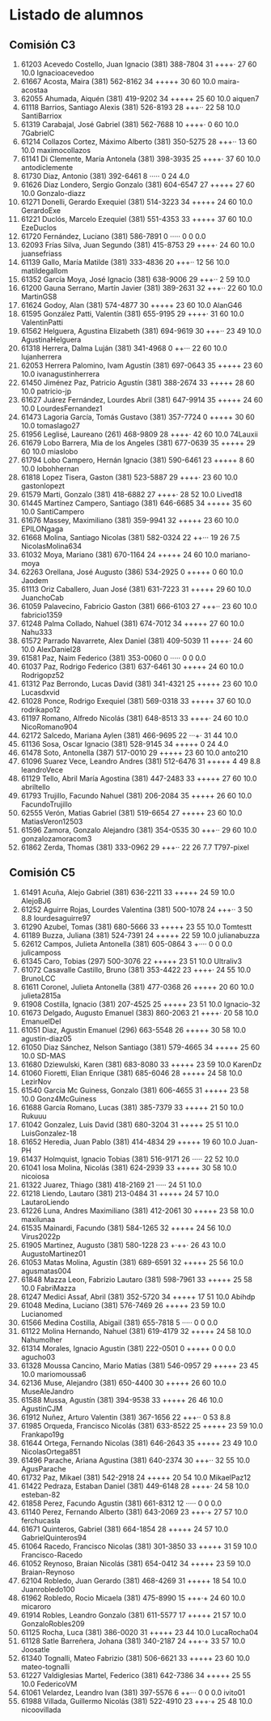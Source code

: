 # Listado de alumnos

## Comisión C3
01.  61203  Acevedo Costello, Juan Ignacio       (381) 388-7804   31  ++++·       27  60  10.0  Ignacioacevedoo
02.  61667  Acosta, Maira                        (381) 562-8162   34  +++++       30  60  10.0  maira-acostaa
03.  62055  Ahumada, Aiquén                      (381) 419-9202   34  +++++       25  60  10.0  aiquen7
04.  61118  Barrios, Santiago Alexis             (381) 526-8193   28  +++··       22  58  10.0  SantiBarriox
05.  61319  Carabajal, José Gabriel              (381) 562-7688   10  ++++·        0  60  10.0  7GabrielC
06.  61214  Collazos Cortez, Máximo Alberto      (381) 350-5275   28  +++··       13  60  10.0  maximocollazos
07.  61141  Di Clemente, María Antonela          (381) 398-3935   25  ++++·       37  60  10.0  antodiclemente
08.  61730  Diaz, Antonio                        (381) 392-6461    8  ·····        0  24   4.0  
09.  61626  Diaz Londero, Sergio Gonzalo         (381) 604-6547   27  +++++       27  60  10.0  Gonzalo-diazz
10.  61271  Donelli, Gerardo Exequiel            (381) 514-3223   34  +++++       24  60  10.0  GerardoExe
11.  61221  Duclós, Marcelo Ezequiel             (381) 551-4353   33  +++++       37  60  10.0  EzeDuclos
12.  61720  Fernández, Luciano                   (381) 586-7891    0  ·····        0   0   0.0  
13.  62093  Frías Silva, Juan Segundo            (381) 415-8753   29  ++++·       24  60  10.0  juansefriass
14.  61139  Gallo, María Matilde                 (381) 333-4836   20  +++··       12  56  10.0  matildegallom
15.  61352  García Moya, José Ignacio            (381) 638-9006   29  +++··        2  59  10.0  
16.  61200  Gauna Serrano, Martín Javier         (381) 389-2631   32  +++··       22  60  10.0  MartinGS8
17.  61624  Godoy, Alan                          (381) 574-4877   30  +++++       23  60  10.0  AlanG46
18.  61595  González Patti, Valentín             (381) 655-9195   29  ++++·       31  60  10.0  ValentinPatti
19.  61562  Helguera, Agustina Elizabeth         (381) 694-9619   30  +++··       23  49  10.0  AgustinaHelguera
20.  61318  Herrera, Dalma Luján                 (381) 341-4968    0  ++···       22  60  10.0  lujanherrera
21.  62053  Herrera Palomino, Ivam Agustín       (381) 697-0643   35  +++++       23  60  10.0  ivanagustinherrera
22.  61450  Jiménez Paz, Patricio Agustín        (381) 388-2674   33  +++++       28  60  10.0  patricio-jp
23.  61627  Juárez Fernández, Lourdes Abril      (381) 647-9914   35  +++++       24  60  10.0  LourdesFernandez1
24.  61473  Lagoria García, Tomás Gustavo        (381) 357-7724    0  +++++       30  60  10.0  tomaslago27
25.  61956  Leglisé, Laureano                    (261) 468-9809   28  ++++·       42  60  10.0  74Lauxii
26.  61679  Lobo Barrera, Mia de los Angeles     (381) 677-0639   35  +++++       29  60  10.0  miaslobo
27.  61794  Lobo Campero, Hernán Ignacio         (381) 590-6461   23  +++++        8  60  10.0  lobohhernan
28.  61818  Lopez Tisera, Gaston                 (381) 523-5887   29  ++++·       23  60  10.0  gastonlopezt
29.  61579  Marti, Gonzalo                       (381) 418-6882   27  ++++·       28  52  10.0  Lived18
30.  61445  Martínez Campero, Santiago           (381) 646-6685   34  +++++       35  60  10.0  SantiCampero
31.  61676  Massey, Maximiliano                  (381) 359-9941   32  +++++       23  60  10.0  EPILONgaga
32.  61668  Molina, Santiago Nicolas             (381) 582-0324   22  ++···       19  26   7.5  NicolasMolina634
33.  61032  Moya, Mariano                        (381) 670-1164   24  +++++       24  60  10.0  mariano-moya
34.  62263  Orellana, José Augusto               (386) 534-2925    0  +++++        0  60  10.0  Jaodem
35.  61113  Oriz Caballero, Juan José            (381) 631-7223   31  +++++       29  60  10.0  JuanchoCab
36.  61059  Palavecino, Fabricio Gaston          (381) 666-6103   27  +++··       23  60  10.0  fabricio1359
37.  61248  Palma Collado, Nahuel                (381) 674-7012   34  +++++       27  60  10.0  Nahu333
38.  61572  Parrado Navarrete, Alex Daniel       (381) 409-5039   11  ++++·       24  60  10.0  AlexDaniel28
39.  61581  Paz, Naim Federico                   (381) 353-0060    0  ·····        0   0   0.0  
40.  61037  Paz, Rodrigo Federico                (381) 637-6461   30  +++++       24  60  10.0  Rodrigopz52
41.  61312  Paz Berrondo, Lucas David            (381) 341-4321   25  +++++       23  60  10.0  Lucasdxvid
42.  61028  Ponce, Rodrigo Exequiel              (381) 569-0318   33  +++++       37  60  10.0  rodrikapo12
43.  61197  Romano, Alfredo Nicolás              (381) 648-8513   33  ++++·       24  60  10.0  NicoRomano904
44.  62172  Salcedo, Mariana Aylen               (381) 466-9695   22  ···+·       31  44  10.0  
45.  61136  Sosa, Oscar Ignacio                  (381) 528-9145   34  +++++        0  24   4.0  
46.  61478  Soto, Antonella                      (387) 517-0010   29  +++++       23  60  10.0  anto210
47.  61096  Suarez Vece, Leandro Andres          (381) 512-6476   31  +++++        4  49   8.8  leandroVece
48.  61129  Tello, Abril María Agostina          (381) 447-2483   33  +++++       27  60  10.0  abriltello
49.  61793  Trujillo, Facundo Nahuel             (381) 206-2084   35  +++++       26  60  10.0  FacundoTrujillo
50.  62555  Verón, Matias Gabriel                (381) 519-6654   27  +++++       23  60  10.0  MatiasVeron12503
51.  61596  Zamora, Gonzalo Alejandro            (381) 354-0535   30  +++··       29  60  10.0  gonzalozamoracom3
52.  61862  Zerda, Thomas                        (381) 333-0962   29  +++··       22  26   7.7  T797-pixel

## Comisión C5
01.  61491  Acuña, Alejo Gabriel                 (381) 636-2211   33  +++++       24  59  10.0  AlejoBJ6
02.  61252  Aguirre Rojas, Lourdes Valentina     (381) 500-1078   24  +++··        3  50   8.8  lourdesaguirre97
03.  61290  Azubel, Tomas                        (381) 680-5666   33  +++++       23  55  10.0  Tomtestt
04.  61189  Buzza, Juliana                       (381) 524-7391   24  +++++       22  59  10.0  julianabuzza
05.  62612  Campos, Julieta Antonella            (381) 605-0864    3  +····        0   0   0.0  julicamposs
06.  61345  Caro, Tobias                         (297) 500-3076   22  +++++       23  51  10.0  Ultraliv3
07.  61072  Casavalle Castillo, Bruno            (381) 353-4422   23  ++++·       24  55  10.0  BrunoLCC
08.  61611  Coronel, Julieta Antonella           (381) 477-0368   26  +++++       20  60  10.0  julieta2815a
09.  61908  Costilla, Ignacio                    (381) 207-4525   25  +++++       23  51  10.0  Ignacio-32
10.  61673  Delgado, Augusto Emanuel             (383) 860-2063   21  ++++·       20  58  10.0  EmanuelDel
11.  61051  Diaz, Agustin Emanuel                (296) 663-5548   26  +++++       30  58  10.0  agustin-diaz05
12.  61050  Diaz Sánchez, Nelson Santiago        (381) 579-4665   34  +++++       25  60  10.0  SD-MAS
13.  61680  Dziewulski, Karen                    (381) 683-8080   33  +++++       23  59  10.0  KarenDz
14.  61060  Fioretti, Elian Enrique              (381) 685-6046   28  +++++       24  58  10.0  LezirNov
15.  61540  Garcia Mc Guiness, Gonzalo           (381) 606-4655   31  +++++       23  58  10.0  Gonz4McGuiness
16.  61688  García Romano, Lucas                 (381) 385-7379   33  +++++       21  50  10.0  Rukuuu
17.  61042  Gonzalez, Luis David                 (381) 680-3204   31  +++++       25  51  10.0  LuisGonzalez-18
18.  61652  Heredia, Juan Pablo                  (381) 414-4834   29  +++++       19  60  10.0  Juan-PH
19.  61437  Holmquist, Ignacio Tobias            (381) 516-9171   26  ·····       22  52  10.0  
20.  61041  Iosa Molina, Nicolás                 (381) 624-2939   33  +++++       30  58  10.0  nicoiosa
21.  61322  Juarez, Thiago                       (381) 418-2169   21  ·····       24  51  10.0  
22.  61218  Liendo, Lautaro                      (381) 213-0484   31  +++++       24  57  10.0  LautaroLiendo
23.  61226  Luna, Andres Maximiliano             (381) 412-2061   30  +++++       23  58  10.0  maxilunaa
24.  61535  Mainardi, Facundo                    (381) 584-1265   32  +++++       24  56  10.0  Virus2022p
25.  61905  Martinez, Augusto                    (381) 580-1228   23  +·++·       26  43  10.0  AugustoMartinez01
26.  61053  Matas Molina, Agustín                (381) 689-6591   32  +++++       25  56  10.0  agusmatas004
27.  61848  Mazza Leon, Fabrizio Lautaro         (381) 598-7961   33  +++++       25  58  10.0  FabriMazza
28.  61247  Medici Assaf, Abril                  (381) 352-5720   34  +++++       17  51  10.0  Abihdp
29.  61048  Medina, Luciano                      (381) 576-7469   26  +++++       23  59  10.0  Lucianomed
30.  61566  Medina Costilla, Abigail             (381) 655-7818    5  ·····        0   0   0.0  
31.  61122  Molina Hernando, Nahuel              (381) 619-4179   32  +++++       24  58  10.0  Nahumolher
32.  61314  Morales, Ignacio Agustin             (381) 222-0501    0  +++++        0   0   0.0  agucho03
33.  61328  Moussa Cancino, Mario Matias         (381) 546-0957   29  +++++       23  45  10.0  mariomoussa6
34.  62136  Muse, Alejandro                      (381) 650-4400   30  +++++       26  60  10.0  MuseAleJandro
35.  61588  Mussa, Agustín                       (381) 394-9538   33  +++++       26  46  10.0  AgustinCJM
36.  61912  Nuñez, Arturo Valentin               (381) 367-1656   22  +++··        0  53   8.8  
37.  61985  Orqueda, Francisco Nicolás           (381) 633-8522   25  +++++       23  59  10.0  Frankapo19g
38.  61644  Ortega, Fernando Nicolas             (381) 646-2643   35  +++++       23  49  10.0  NicolasOrtega851
39.  61496  Parache, Ariana Agustina             (381) 640-2374   30  +++··       32  55  10.0  AgusParache
40.  61732  Paz, Mikael                          (381) 542-2918   24  +++++       20  54  10.0  MikaelPaz12
41.  61422  Pedraza, Estaban Daniel              (381) 449-6148   28  ++++·       24  58  10.0  esteban-82
42.  61858  Perez, Facundo Agustin               (381) 661-8312   12  ·····        0   0   0.0  
43.  61140  Perez, Fernando Alberto              (381) 643-2069   23  +++·+       27  57  10.0  ferchucasla
44.  61671  Quinteros, Gabriel                   (381) 664-1854   28  +++++       24  57  10.0  GabrielQuinteros94
45.  61064  Racedo, Francisco Nicolas            (381) 301-3850   33  +++++       31  59  10.0  Francisco-Racedo
46.  61052  Reynoso, Braian Nicolás              (381) 654-0412   34  +++++       23  59  10.0  Braian-Reynoso
47.  62104  Robledo, Juan Gerardo                (381) 468-4269   31  +++++       18  54  10.0  Juanrobledo100
48.  61962  Robledo, Rocio Micaela               (381) 475-8990   15  +++·+       24  60  10.0  micaroro
49.  61914  Robles, Leandro Gonzalo              (381) 611-5577   17  +++++       21  57  10.0  GonzaloRobles209
50.  61125  Rocha, Luca                          (381) 386-0020   31  +++++       23  44  10.0  LucaRocha04
51.  61128  Satle Barreñera, Johana              (381) 340-2187   24  +++·+       33  57  10.0  Joosatle
52.  61340  Tognalli, Mateo Fabrizio             (381) 506-6621   33  +++++       23  60  10.0  mateo-tognalli
53.  61227  Valdiglesias Martel, Federico        (381) 642-7386   34  +++++       25  55  10.0  FedericoVM
54.  61061  Velardez, Leandro Ivan               (381) 397-5576    6  ++···        0   0   0.0  ivito01
55.  61988  Villada, Guillermo Nicolás           (381) 522-4910   23  +++·+       25  48  10.0  nicoovillada

